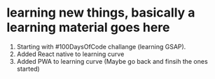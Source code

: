 # learning new things, basically a learning material goes here

1. Starting with #100DaysOfCode challange (learning GSAP).
2. Added React native to learning curve
3. Added PWA to learning curve (Maybe go back and finsih the ones started)
